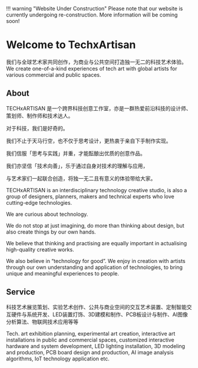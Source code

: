 !!! warning "Website Under Construction"
    Please note that our website is currently undergoing re-construction. More information will be coming soon!

# Welcome to TechxArtisan

我们与全球艺术家共同创作，为商业与公共空间打造独一无二的科技艺术体验。
We create one-of-a-kind experiences of tech art with global artists for various commercial and public spaces.

## About

TECHxARTISAN 是一个跨界科技创意工作室，亦是一群热爱前沿科技的设计师、策划师、制作师和技术达人。

对于科技，我们是好奇的。

我们不止于天马行空，也不仅于思考设计，更热衷于亲自下手制作实现。

我们信服「思考与实践」并重，才能酝酿出优质的创意作品。

我们亦坚信「技术向善」，乐于通过自身对技术的理解与应用，

与艺术家们一起联合创造，将独一无二且有意义的体验带给大家。

TECHxARTISAN is an interdisciplinary technology creative studio, is also a group of designers, planners, makers and technical experts who love cutting-edge technologies.

We are curious about technology.

We do not stop at just imagining, do more than thinking about design, but also create things by our own hands.

We believe that thinking and practising are equally important in actualising high-quality creative works.

We also believe in “technology for good”. We enjoy in creation with artists through our own understanding and application of technologies, to bring unique and meaningful experiences to people.

## Service

科技艺术展览策划、实验艺术创作、公共与商业空间的交互艺术装置、定制智能交互硬件与系统开发、LED装置灯饰、3D建模和制作、PCB板设计与制作、AI图像分析算法、物联网技术应用等等

Tech. art exhibition planning, experimental art creation, interactive art installations in public and commercial spaces, customized interactive hardware and system development, LED lighting installation, 3D modeling and production, PCB board design and production, AI image analysis algorithms, IoT technology application etc.
